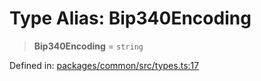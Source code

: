 # Type Alias: Bip340Encoding

> **Bip340Encoding** = `string`

Defined in: [packages/common/src/types.ts:17](https://github.com/dcdpr/did-btcr2-js/blob/4a717493e735221d072999f212891939f4de3f23/packages/common/src/types.ts#L17)
